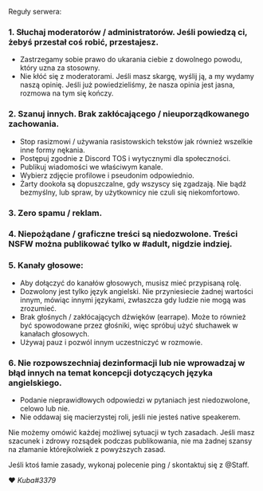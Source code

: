 Reguły serwera:

### 1. Słuchaj moderatorów / administratorów. Jeśli powiedzą ci, żebyś przestał coś robić, przestajesz.


 - Zastrzegamy sobie prawo do ukarania ciebie z dowolnego powodu, który uzna za stosowny.
 - Nie kłóć się z moderatorami. Jeśli masz skargę, wyślij ją, a my wydamy naszą opinię. Jeśli już powiedzieliśmy, że nasza opinia jest jasna, rozmowa na tym się kończy.

### 2. Szanuj innych. Brak zakłócającego / nieuporządkowanego zachowania.
 - Stop rasizmowi / używania rasistowskich tekstów jak również wszelkie inne formy nękania.
 - Postępuj zgodnie z Discord TOS i wytycznymi dla społeczności.
 - Publikuj wiadomości we właściwym kanale.
 - Wybierz zdjęcie profilowe i pseudonim odpowiednio.
 - Żarty dookoła są dopuszczalne, gdy wszyscy się zgadzają. Nie bądź bezmyślny, lub spraw, by użytkownicy nie czuli się niekomfortowo.

### 3. Zero spamu / reklam.

### 4. Niepożądane / graficzne treści są niedozwolone. Treści NSFW można publikować tylko w #adult, nigdzie indziej.

### 5. Kanały głosowe:
 - Aby dołączyć do kanałów głosowych, musisz mieć przypisaną rolę.
 - Dozwolony jest tylko język angielski. Nie przyniesiecie żadnej wartości innym, mówiąc innymi językami, zwłaszcza gdy ludzie nie mogą was zrozumieć.
 - Brak głośnych / zakłócających dźwięków (earrape). Może to również być spowodowane przez głośniki, więc spróbuj użyć słuchawek w kanałach głosowych.
 - Używaj pauz i pozwól innym uczestniczyć w rozmowie.

### 6. Nie rozpowszechniaj dezinformacji lub nie wprowadzaj w błąd innych na temat koncepcji dotyczących języka angielskiego.
 - Podanie nieprawidłowych odpowiedzi w pytaniach jest niedozwolone, celowo lub nie.
 - Nie oddawaj się macierzystej roli, jeśli nie jesteś native speakerem.

Nie możemy omówić każdej możliwej sytuacji w tych zasadach. Jeśli masz szacunek i zdrowy rozsądek podczas publikowania, nie ma żadnej szansy na złamanie którejkolwiek z powyższych zasad.

Jeśli ktoś łamie zasady, wykonaj polecenie ping / skontaktuj się z @Staff.

❤️ _Kuba#3379_